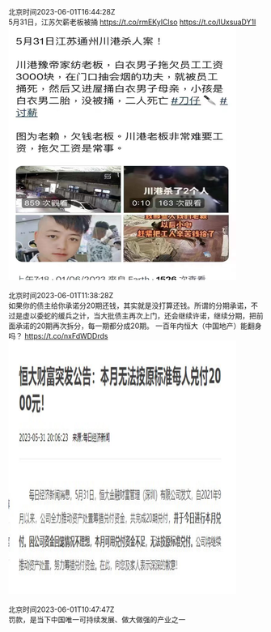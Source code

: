 北京时间2023-06-01T16:44:28Z<br>5月31日，江苏欠薪老板被捅 https://t.co/rmEKyIClso https://t.co/lUxsuaDY1I<br><img src='/temp/image/2023/t-Month-6/1664191170627637253_0.jpg' width='450' height='500'><br><br>北京时间2023-06-01T11:38:28Z<br>如果你的债主给你承诺分20期还钱，其实就是没打算还钱。所谓的分期承诺，不过是虚以委蛇的缓兵之计，当大批债主再次上门，还会继续许诺，继续分期，把前面承诺的20期再次拆分，每一期都分成20期。
一百年内恒大（中国地产）能翻身吗？ https://t.co/nxFdWDDrds<br><img src='/temp/image/2023/t-Month-6/1664114163160088578_0.jpg' width='450' height='500'><br><br>北京时间2023-06-01T10:47:47Z<br>罚款，是当下中国唯一可持续发展、做大做强的产业之一<br><br><br>